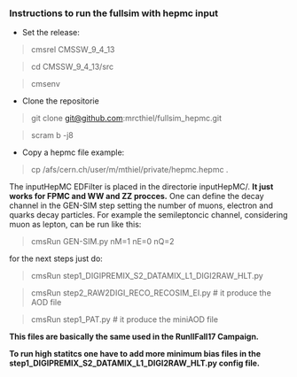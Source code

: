 ### Instructions to run the fullsim with hepmc input

- Set the release:
> cmsrel CMSSW_9_4_13

> cd CMSSW_9_4_13/src

> cmsenv

- Clone the repositorie
> git clone git@github.com:mrcthiel/fullsim_hepmc.git

> scram b -j8

- Copy a hepmc file example:
> cp /afs/cern.ch/user/m/mthiel/private/hepmc.hepmc .

The inputHepMC EDFilter is placed in the directorie inputHepMC/. **It just works for FPMC and WW and ZZ procces.** One can define the decay channel in the GEN-SIM step setting the number of muons, electron and quarks decay particles. For example the semileptoncic channel, considering muon as lepton, can be run like this: 

> cmsRun GEN-SIM.py nM=1 nE=0 nQ=2

for the next steps just do:

> cmsRun step1_DIGIPREMIX_S2_DATAMIX_L1_DIGI2RAW_HLT.py

> cmsRun step2_RAW2DIGI_RECO_RECOSIM_EI.py # it produce the AOD file

> cmsRun step1_PAT.py # it produce the miniAOD file

**This files are basically the same used in the RunIIFall17 Campaign.**

**To run high statitcs one have to add more minimum bias files in the step1_DIGIPREMIX_S2_DATAMIX_L1_DIGI2RAW_HLT.py config file.**


